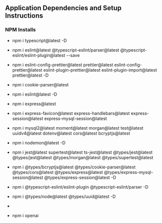 ## Application Dependencies and Setup Instructions

### NPM Installs

-   npm i typescript@latest -D

-   npm i eslint@latest @typescript-eslint/parser@latest @typescript-eslint/eslint-plugin@latest --save

-   npm i eslint-config-prettier@latest prettier@latest eslint-config-prettier@latest eslint-plugin-prettier@latest eslint-plugin-import@latest prettier@latest -D

-   npm i cookie-parser@latest

-   npm i eslint@latest -D

-   npm i express@latest

-   npm i express-favicon@latest express-handlebars@latest express-session@latest express-mysql-session@latest

-   npm i mysql2@latest moment@latest morgan@latest test@latest uuidv4@latest dotenv@latest cors@latest bcryptjs@latest

-   npm i nodemon@latest -D

-   npm i jest@latest supertest@latest ts-jest@latest @types/jest@latest @types/jest@latest @types/morgan@latest @types/supertest@latest

-   npm i @types/bcryptjs@latest @types/cookie-parser@latest @types/cors@latest @types/express@latest @types/express-mysql-session@latest @types/express-session@latest -D

-   npm i @typescript-eslint/eslint-plugin @typescript-eslint/parser -D

-   npm i @types/node@latest @types/uuid@latest -D
-
-   npm i openai
